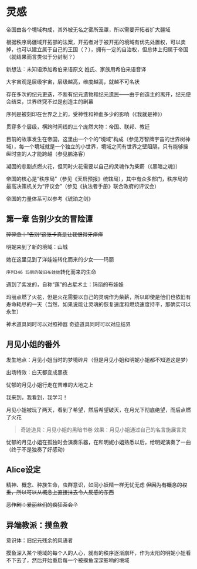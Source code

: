 # 灵感

<!-- 秩序局：能源动力应对部部长A 有个愿望，就是种太阳

太阳计划通过后，遗物管理部和缄默者之塔共同监管的`序列93 沉眠太阳`被送到了A手上

但是，计划并没有像想想的一样发展

某一天，突然出现一伙恐怖组织（结社）对帝国边境的多个贸易城市发动了攻击，大量的高级战斗力都被派出去支援了，此时秩序局内部的防御力也降到了最低

于是，A就被人借着这个机会污染了

A在感染模因病毒后，从小到大的愿望被扭曲了

“种太阳”真的如同儿歌一样，种下一个太阳，一个挂在冬天，一个挂在晚上...等等

但由于表现在外在的，如同A 当时所说的一样，所以并没有引起太大的怀疑

而后，当所有的太阳都被种好后，“沉眠太阳”苏醒了

`序列5 活太阳·明妮阿波利亚`诞生

初生无知的她，只是独立的行于世间游历，但很快就被帝国的乱象感到厌恶

而后她离开了帝国，前往更多国家，比如联邦，比如教廷

但是，无一例外的，这些地方也都是一样的烂，谈不上谁比谁好

此后，他来到了造物神殿，收到了造物主的意志，开始灭世 -->

<!-- 
他看到了黑影，灵魂发出了尖啸
圣者 约伯
一瞬间，庞大的知识将他的灵魂撑炸
他看到约伯的一个片段 -->
<!-- 
那是约伯从创造主神国，成为圣徒以后的某个经历，他看到了世界沙盒的本质，知道了作为培养基上诞生的必然命运

于是约伯回到大陆，结合自身的领悟，神性足够强的时候，自然会诞生灵智，所以约伯通过一系列几乎不可复制的手段，和“培养皿皿盖”达成了契约

其为“约伯的契约”，亦称玛娜法典（因为契约内容导致了当时荒芜的世界出现了玛娜） -->

<!-- 约伯唤醒了沉眠太阳，序列5 日冕 明妮阿波利亚诞生 -->


帝国由各个境域构成，其外被无名之雾所笼罩，所以需要开拓者扩大疆域

根据秩序局疆域开拓部的法案，开拓者对于被开拓的境域有优先处置权，可以卖掉，也可以建立属于自己的王国（？），拥有一定的自治权，但总体上归属于帝国（就结果而言类似于分封制？）



新想法：未知语添加希伯来语原文
姓氏、家族用希伯来语音译

大宇宙观是层级宇宙，层级越高，维度越高，就越不可名状

存在多次的纪元更迭，不断有纪元遗物和纪元遗民——由于创造主的离开，纪元便会结束，世界终究不过是创造主的剧幕

序列是被刻印在世界之上的，受神性和神血多少的影响（《我就是神》）

贯穿多个层级，横跨时间线的三个庞然大物：帝国、联邦、教廷

目前的故事发生在帝国，这里由一个个的“境域”构成（参见万智牌宇宙的世界树神域），每一个境域就是一个独立的小世界，境域之间有世界之壁阻隔，只有能够操纵时空的人才能跨越（参见鹏洛客）

凝固的悲剧点燃火花，但同时火花需要以自己的灵魂作为柴薪（《黑暗之魂》）

帝国的核心是“秩序局”（参见《天启预报》统辖局），其中有众多部门，秩序局的最高决策机关为“评议会”（参见《执法者手册》联合政府的评议会）

帝国的力量体系可以参考《琥珀之剑》



## 第一章 告别少女的冒险谭

~~碎碎念：”告别“这张卡真是让我恨得牙痒痒~~

明妮来到了新的境域：山城

她在这里见到了洋娃娃转化而来的少女——玛丽

`序列346 玛丽的破旧布娃娃`转化而来的生命

遇到了紫发的，自称“莲”的占星术士：玛丽的布娃娃


玛丽点燃了火花，但是火花需要以自己的灵魂作为柴薪，所以即使是他们也依旧有寿命耗尽的一天（当然，如果说能让灵魂的恢复速度和燃烧速度持平，那确实可以永生）








<!-- 这是帝国的56号边境,是一个重要的贸易边境，除了官方的贸易航线以外，还有各种各样的黑市也在这里，每到举办地下拍卖会的时候，这里总会热闹非凡 -->


神术道具同时可以对照神器
奇迹道具同时可以对应结界





## 月见小姐的番外

发生地点：月见小姐当时的梦境碎片（但是月见小姐和明妮小姐都不知道这是梦）

出场特效：白天都变成黑夜

忧郁的月见小姐行走在苦难的大地之上

我来到，我看到，我学习！

月见小姐被玩了两天，看到了希望，然后希望破灭，在月光下彻底绝望，而后点燃了火花

> 奇迹道具：月见小姐的黑暗书卷
> 效果：月见小姐通过自己的名言施展言灵

忧郁的月见小姐在孤独时会演奏乐器，在和明妮小姐熟悉以后，给明妮演奏了一曲（终于不是独奏了好感动）

## Alice设定

精神、概念、种族生命，虫群意识，如同小妖精一样无忧无虑
~~但因为有概念的权重，所以可以从概念上直接抹去令人反感的东西~~

~~恶作剧：爱丽丝们的疯狂茶会？~~

## 异端教派：摸鱼教

意识体：旧纪元残余的风语者

摸鱼深入某个境域的每个人的人心，就有的秩序逐渐崩坏，作为太阳的明妮小姐看不下去了，然后开始重启每一个被摸鱼深深影响的境域

